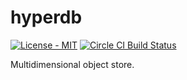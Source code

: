 # hyperdb

[![License - MIT](https://img.shields.io/github/license/mysza/hyperdb.svg)](https://opensource.org/licenses/MIT)
[![Circle CI Build Status](https://img.shields.io/circleci/project/mysza/hyperdb.svg)](https://circleci.com/gh/mysza/hyperdb/tree/master)

Multidimensional object store.
